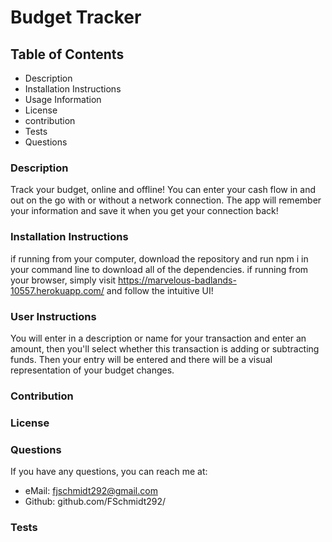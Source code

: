 # Budget Tracker
  
  ## Table of Contents
  - Description
  - Installation Instructions
  - Usage Information
  - License
  - contribution
  - Tests
  - Questions
  
  ### Description 
  Track your budget, online and offline! You can enter your cash flow in and out on the go with or without a network connection. The app will remember your information and save it when you get your connection back!

  ### Installation Instructions
  if running from your computer, download the repository and run npm i in your command line to download all of the dependencies. if running from your browser, simply visit https://marvelous-badlands-10557.herokuapp.com/ and follow the intuitive UI!

  ### User Instructions
  You will enter in a description or name for your transaction and enter an amount, then you'll select whether this transaction is adding or subtracting funds. Then your entry will be entered and there will be a visual representation of your budget changes.

  ### Contribution
  

  ### License
  

  ### Questions
  If you have any questions, you can reach me at:
  - eMail: fjschmidt292@gmail.com
  - Github: github.com/FSchmidt292/

  ### Tests
  


